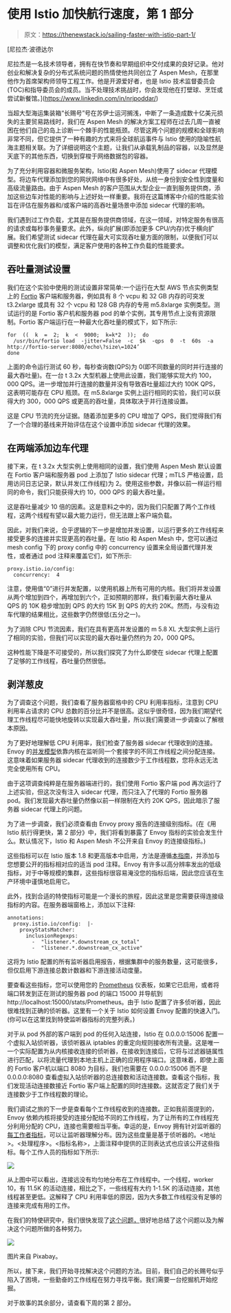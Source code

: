 # 使用 Istio 加快航行速度，第 1 部分

> 原文：<https://thenewstack.io/sailing-faster-with-istio-part-1/>

[](https://www.linkedin.com/in/nrjpoddar/)

 [尼拉杰·波德达尔

尼拉杰是一名技术领导者，拥有在快节奏和早期组织中交付成果的良好记录。他对创业和解决复杂的分布式系统问题的热情使他共同创立了 Aspen Mesh，在那里他作为首席架构师领导工程工作。他是开源爱好者，也是 Istio 技术监督委员会(TOC)和指导委员会的成员。当不处理技术挑战时，你会发现他在打壁球、烹饪或尝试新餐馆。](https://www.linkedin.com/in/nrjpoddar/) [](https://www.linkedin.com/in/nrjpoddar/)

当超大型海运集装箱“长赐号”号在苏伊士运河搁浅，中断了一条造成数十亿美元损失的主要贸易路线时，我们在 Aspen Mesh 的解决方案工程师在过去几周一直被困在他们自己的岛上诊断一个棘手的性能瓶颈。尽管这两个问题的规模和全球影响非常不同，但它提供了一种有趣的方式来将全球航运事件与 Istio 使用的隐喻性航海主题相关联。为了详细说明这个主题，让我们从承载乳制品的容器，以及显然是天底下的其他东西，切换到穿梭于网络数据包的容器。

为了充分利用容器和微服务架构，Istio(和 Aspen Mesh)使用了 sidecar 代理模型。将边车代理添加到您的网状网络中有很多好处，从统一身份到安全性到度量和高级流量路由。由于 Aspen Mesh 的客户范围从大型企业一直到服务提供商，添加这些边车对性能的影响与上述好处一样重要。我将在这篇博客中介绍的性能实验旨在评估在服务器和/或客户端的高吞吐量场景中添加 sidecar 代理的影响。

我们遇到过工作负载，尤其是在服务提供商领域，在这一领域，对特定服务有很高的请求或每秒事务量要求。此外，纵向扩展(即添加更多 CPU/内存)优于横向扩展。我们希望测试 sidecar 代理在最大可实现吞吐量方面的限制，以便我们可以调整和优化我们的模型，满足客户使用的各种工作负载的性能要求。

## **吞吐量测试设置**

我们在这个实验中使用的测试设置非常简单:一个运行在大型 AWS 节点实例类型上的 [Fortio](https://github.com/fortio/fortio) 客户端和服务器，例如具有 8 个 vcpu 和 32 GB 内存的可突发 t3.2xlarge 或具有 32 个 vcpu 和 128 GB 内存的专用 m5.8xlarge 实例类型。测试运行的是 Fortio 客户机和服务器 pod 的单个实例，其专用节点上没有资源限制。Fortio 客户端运行在一种最大化吞吐量的模式下，如下所示:

```
for  ((  k  =  2;  k  <  9000;  k=k*2  ));  do
  /usr/bin/fortio load  -jitter=False  -c  $k  -qps  0  -t  60s  -a  http://fortio-server:8080/echo\?size\=1024’
done

```

上面的命令运行测试 60 秒，每秒查询数(QPS)为 0(即不同数量的同时并行连接的最大吞吐量)。在一台 t 3.2x 大型机器上使用此设置，我们能够实现大约 100，000 QPS。进一步增加并行连接的数量并没有导致吞吐量超过大约 100K QPS，这表明可能存在 CPU 瓶颈。在 m5.8xlarge 实例上运行相同的实验，我们可以获得大约 300，000 QPS 或更高的吞吐量，具体取决于并行连接设置。

这是 CPU 节流的充分证据。随着添加更多的 CPU 增加了 QPS，我们觉得我们有了一个合理的基线来开始评估在这个设置中添加 sidecar 代理的效果。

## 在两端添加边车代理

接下来，在 t 3.2x 大型实例上使用相同的设置，我们使用 Aspen Mesh 默认设置在 Fortio 客户端和服务器 pod 上添加了 Istio sidecar 代理；mTLS 严格设置，启用访问日志记录，默认并发(工作线程)为 2。使用这些参数，并像以前一样运行相同的命令，我们只能获得大约 10，000 QPS 的最大吞吐量。

这是吞吐量减少 10 倍的因素。这是意料之中的，因为我们只配置了两个工作线程，这两个线程有望以最大能力运行，但无法跟上客户端负载。

因此，对我们来说，合乎逻辑的下一步是增加并发设置，以运行更多的工作线程来接受更多的连接并实现更高的吞吐量。在 Istio 和 Aspen Mesh 中，您可以通过 mesh config 下的 proxy config 中的 concurrency 设置来全局设置代理并发性，或者通过 pod 注释来覆盖它们，如下所示:

```
proxy.istio.io/config:
  concurrency:  4

```

注意，使用值“0”进行并发配置，以使用机器上所有可用的内核。我们将并发设置从两个增加到四个，再增加到六个，正如预期的那样，我们看到最大吞吐量从 QPS 的 10K 稳步增加到 QPS 的大约 15K 到 QPS 的大约 20K。然而，与没有边车代理的结果相比，这些数字仍然很低(五分之一)。

为了消除 CPU 节流因素，我们在具有更高并发设置的 m 5.8 XL 大型实例上运行了相同的实验，但我们可以实现的最大吞吐量仍然约为 20，000 QPS。

这种性能下降是不可接受的，所以我们探究了为什么即使在 sidecar 代理上配置了足够的工作线程，吞吐量仍然很低。

## 剥洋葱皮

为了调查这个问题，我们查看了服务器窗格中的 CPU 利用率指标，注意到 CPU 利用率占请求的 CPU 总数的百分比并不是很高。这似乎很奇怪，因为我们期望代理工作线程尽可能快地旋转以实现最大吞吐量，所以我们需要进一步调查以了解根本原因。

为了更好地理解低 CPU 利用率，我们检查了服务器 sidecar 代理收到的连接。Envoy 的[并发模型](https://blog.envoyproxy.io/envoy-threading-model-a8d44b922310)依靠内核在监听同一个套接字的不同工作线程之间分配连接。这意味着如果服务器 sidecar 代理收到的连接数少于工作线程数，您将永远无法完全使用所有 CPU。

由于这项调查纯粹是在服务器端进行的，我们使用 Fortio 客户端 pod 再次运行了上述实验，但这次没有注入 sidecar 代理，而只注入了代理的 Fortio 服务器 pod。我们发现最大吞吐量仍然像以前一样限制在大约 20K QPS，因此暗示了服务器 sidecar 代理上的问题。

为了进一步调查，我们必须查看由 Envoy proxy 报告的连接级别指标。(在《用 Istio 航行得更快，第 2 部分》中，我们将看到暴露了 Envoy 指标的实验会发生什么。默认情况下，Istio 和 Aspen Mesh 不公开来自 Envoy 的连接级指标。)

这些指标可以在 Istio 版本 1.8 和更高版本中启用，方法是遵循[本指南](https://istio.io/latest/docs/ops/configuration/telemetry/envoy-stats/)，并添加与您想要公开的指标相对应的适当 pod 注释。Envoy 有许多以高分辨率发出的低级指标，对于中等规模的集群，这些指标很容易淹没您的指标后端，因此您应该在生产环境中谨慎地启用它。

此外，找到合适的特使指标可能是一个漫长的旅程，因此这里是您需要获得连接级指标的内容。在服务器端窗格上，添加以下注释:

```
annotations:
  proxy.istio.io/config:  |-
    proxyStatsMatcher:
      inclusionRegexps:
        -  "listener.*.downstream_cx_total"
        -  "listener.*.downstream_cx_active"

```

这将为 Istio 配置的所有监听器启用报告，根据集群中的服务数量，这可能很多，但仅启用下游连接总数计数器和下游连接活动度量。

要查看这些指标，您可以使用您的 [Prometheus](https://prometheus.io/) 仪表板，如果它已启用，或者将端口转发到正在测试的服务器 pod 的端口 15000 并导航到 http://localhost:15000/stats/Prometheus。由于 Istio 配置了许多侦听器，因此很难找到正确的侦听器。这里有一个关于 Istio 如何设置 Envoy 配置的快速入门。(你可以在这里找到特使监听器指标的完整列表。)

对于从 pod 外部的客户端到 pod 的任何入站连接，Istio 在 0.0.0.0:15006 配置一个虚拟入站侦听器，该侦听器从 iptables 的重定向规则接收所有流量。这是唯一一个实际配置为从内核接收连接的侦听器，在接收到连接后，它将与过滤器链属性进行匹配，以将流量代理到本地主机上正确的应用程序端口。这意味着，即使上面的 Fortio 客户机以端口 8080 为目标，我们也需要在 0.0.0.0:15006 而不是 0.0.0.0:8080 查看虚拟入站侦听器的总连接数和活动连接数。查看这个指标，我们发现活动连接数接近 Fortio 客户端上配置的同时连接数。这就否定了我们关于连接数少于工作线程数的理论。

我们调试之旅的下一步是查看每个工作线程收到的连接数。正如我前面提到的，Envoy 依赖内核将接受的连接分配给不同的工作线程，为了让所有的工作线程充分利用分配的 CPU，连接也需要相当平衡。幸运的是，Envoy 拥有针对监听器的[每工作者指标](https://www.envoyproxy.io/docs/envoy/latest/configuration/listeners/stats#per-handler-listener-stats)，可以让监听器理解分布。因为这些度量是基于侦听器的。<地址>。<处理程序>。<指标名称>，上面注释中提供的正则表达式也应该公开这些指标。每个工作人员的指标如下所示:

![](img/807e5fbfe2d012ca6cdd2be848cfab16.png)

从上图中可以看出，连接远没有均匀地分布在工作线程中。一个线程，worker 10，有 11.5K 的活动连接，相比之下，一些线程有大约 1-1.5K 的活动连接，其他线程甚至更低。这解释了 CPU 利用率低的原因，因为大多数工作线程没有足够的连接来完成有用的工作。

在我们的特使研究中，我们很快发现了[这个问题，](https://github.com/envoyproxy/envoy/issues/4602)很好地总结了这个问题以及为解决这个问题所做的各种努力。

![](img/b084e024f683be4cd480a6b324986850.png)

图片来自 Pixabay。

所以，接下来，我们开始寻找解决这个问题的方法。目前，我们自己的长赐号似乎陷入了困境，一些勤奋的工作线程在努力寻找平衡。我们需要一台挖掘机开始挖掘。

对于故事的其余部分，请查看下周的第 2 部分。

<svg xmlns:xlink="http://www.w3.org/1999/xlink" viewBox="0 0 68 31" version="1.1"><title>Group</title> <desc>Created with Sketch.</desc></svg>